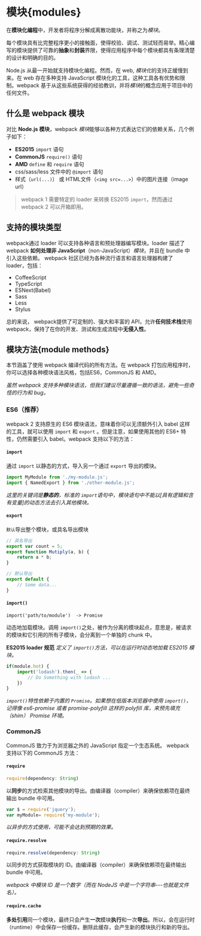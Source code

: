 # 模块{modules}

在**模块化编程**中，开发者将程序分解成离散功能块，并称之为*模块*。



每个模块具有比完整程序更小的接触面，使得校验、调试、测试轻而易举。精心编写的模块提供了可靠的**抽象**和**封装**界限，使得应用程序中每个模块都具有条理清楚的设计和明确的目的。



Node.js 从最一开始就支持模块化编程。然而，在 web, *模块化*的支持正缓慢到来。在 web 存在多种支持 JavaScript 模块化的工具，这种工具各有优势和限制。webpack 基于从这些系统获得的经验教训，并将*模块*的概念应用于项目中的任何文件。



## 什么是 webpack 模块

对比 **Node.js 模块**，webpack *模块*能够以各种方式表达它们的依赖关系，几个例子如下：

- **ES2015**  `import` 语句
- **CommonJS**  `require()` 语句 
- **AMD**  `define` 和 `require` 语句
- css/sass/less 文件中的 `@import` 语句
- 样式（`url(...)`） 或 HTML文件（`<img src=...>`）中的图片连接（image url）

> webpack 1 需要特定的 loader 来转换 ES2015 `import`，然而通过 webpack 2 可以开箱即用。



## 支持的模块类型

webpack通过 loader 可以支持各种语言和预处理器编写模块。loader 描述了 webpack **如何处理非 JavaScript**（non-JavaScript）*模块*，并且在 bundle 中引入这些依赖。 webpack 社区已经为各种流行语言和语言处理器构建了 loader，包括：

- CoffeeScript
- TypeScript
- ESNext(Babel)
- Sass
- Less
- Stylus

总的来说， webpack提供了可定制的、强大和丰富的 API，允许**任何技术栈**使用 webpack，保持了在你的开发、测试和生成流程中**无侵入性**。



## 模块方法{module methods}

本节涵盖了使用 webpack 编译代码的所有方法。在 webpack 打包应用程序时，你可以选择各种模块语法风格，包括ES6，CommonJS 和 AMD。

*虽然 webpack 支持多种模块语法，但我们建议尽量遵循一致的语法，避免一些奇怪的行为和 bug。*



### ES6（推荐）

webpack 2 支持原生的 ES6 模块语法，意味着你可以无须额外引入 babel 这样的工具，就可以使用 `import` 和 `export` 。但是注意，如果使用其他的 ES6+ 特性，仍然需要引入 babel。webpack 支持以下的方法：



#### `import`

通过 `import` 以静态的方式，导入另一个通过 `export` 导出的模块。

```js
import MyModule from './my-module.js';
import { NamedExport } from './other-module.js';
```

*这里的关键词是**静态的**，标准的 `import`语句中，模块语句中不能以[具有逻辑和含有变量]的动态方法去引入其他模块。*



#### `export`

`默认`导出整个模块，或具名导出模块

```js
// 具名导出
export var count = 5;
export function Mutiply(a, b) {
	return a * b;
}

// 默认导出
export default {
    // Some data...
}
```



#### `import()`

`import('path/to/module')  -> Promise`

动态地加载模块。调用 `import()`之处，被作为分离的模块起点，意思是，被请求的模块和它引用的所有子模块，会分离到一个单独的 chunk 中。

**ES2015 loader 规范** *定义了 `import()`方法，可以在运行时动态地加载 ES2015 模块。*

```js
if(module.hot) {
    import('lodash').then(_ => {
        // Do Something with lodash ...
    })
}
```

*`import()`特性依赖于内置的 `Promise`。如果想在低版本浏览器中使用 `import()`，记得像 es6-promise 或者 promise-polyfill 这样的 polyfill 库，来预先填充（shim） Promise 环境。*



### CommonJS

CommonJS 致力于为浏览器之外的 JavaScript 指定一个生态系统。 webpack 支持以下的 CommonJS 方法：



#### `require`

```js
require(dependency: String)
```

以**同步**的方式检索其他模块的导出。由编译器（compiler）来确保依赖项在最终输出 bundle 中可用。

```js
var $ = require('jquery');
var myModule= require('my-module');
```

*以异步的方式使用，可能不会达到预期的效果。*



#### `require.resolve`

```js
require.resolve(dependency: String)
```

以同步的方式获取模块的 ID。由编译器（compiler）来确保依赖项在最终输出 bundle 中可用。

*webpack 中模块 ID 是一个数字（而在 NodeJS 中是一个字符串---也就是文件名）。*



#### `require.cache`

**多处引用**同一个模块，最终只会产生**一次**模块**执行**和一次**导出**。所以，会在运行时（runtime）中会保存一份缓存。删除此缓存，会产生新的模块执行和新的导出。

















